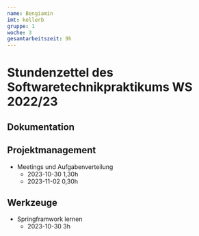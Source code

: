 ```yaml
---
name: Bengiamin
imt: kellerb
gruppe: 1
woche: 3
gesamtarbeitszeit: 9h
---
```


# Stundenzettel des Softwaretechnikpraktikums WS 2022/23

## Dokumentation


## Projektmanagement
- Meetings und Aufgabenverteilung
  - 2023-10-30 1,30h
  - 2023-11-02 0,30h

## Werkzeuge
- Springframwork lernen
  - 2023-10-30 3h

